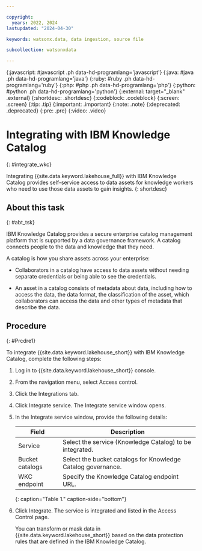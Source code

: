 ```yaml
---

copyright:
  years: 2022, 2024
lastupdated: "2024-04-30"

keywords: watsonx.data, data ingestion, source file

subcollection: watsonxdata

---
```


{:javascript: #javascript .ph data-hd-programlang='javascript'}
{:java: #java .ph data-hd-programlang='java'}
{:ruby: #ruby .ph data-hd-programlang='ruby'}
{:php: #php .ph data-hd-programlang='php'}
{:python: #python .ph data-hd-programlang='python'}
{:external: target="_blank" .external}
{:shortdesc: .shortdesc}
{:codeblock: .codeblock}
{:screen: .screen}
{:tip: .tip}
{:important: .important}
{:note: .note}
{:deprecated: .deprecated}
{:pre: .pre}
{:video: .video}

# Integrating with IBM Knowledge Catalog
{: #integrate_wkc}

Integrating {{site.data.keyword.lakehouse_full}} with IBM Knowledge Catalog provides self-service access to data assets for knowledge workers who need to use those data assets to gain insights.
{: shortdesc}

## About this task
{: #abt_tsk}

IBM Knowledge Catalog provides a secure enterprise catalog management platform that is supported by a data governance framework. A catalog connects people to the data and knowledge that they need.

A catalog is how you share assets across your enterprise:

- Collaborators in a catalog have access to data assets without needing separate credentials or being able to see the credentials.

- An asset in a catalog consists of metadata about data, including how to access the data, the data format, the classification of the asset, which collaborators can access the data and other types of metadata that describe the data.

## Procedure
{: #Prcdre1}

To integrate {{site.data.keyword.lakehouse_short}} with IBM Knowledge Catalog, complete the following steps:

1. Log in to {{site.data.keyword.lakehouse_short}} console.
2. From the navigation menu, select Access control.
3. Click the Integrations tab.
4. Click Integrate service. The Integrate service window opens.
5. In the Integrate service window, provide the following details:

   | Field           | Description        |
   |------------------|--------------------|
   | Service     | Select the service (Knowledge Catalog) to be integrated. |
   | Bucket catalogs      | Select the bucket catalogs for Knowledge Catalog governance. |
   | WKC endpoint            | Specify the Knowledge Catalog endpoint URL. |
   {: caption="Table 1." caption-side="bottom"}

6. Click Integrate.
   The service is integrated and listed in the Access Control page.

   You can transform or mask data in {{site.data.keyword.lakehouse_short}} based on the data protection rules that are defined in the IBM Knowledge Catalog.
